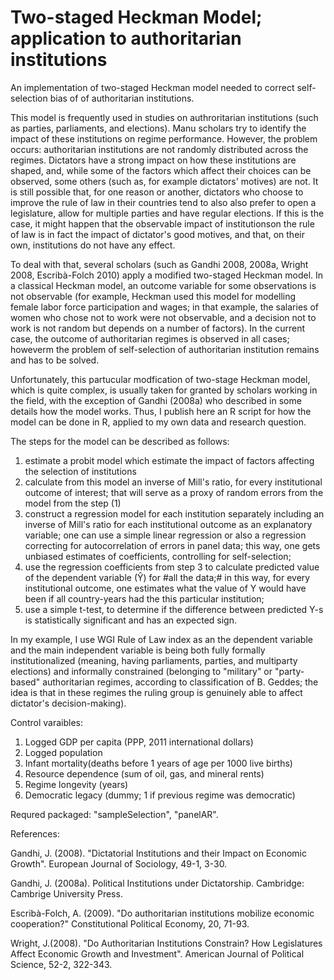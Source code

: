 # Two-staged Heckman Model; application to authoritarian institutions
An implementation of two-staged Heckman model needed to correct self-selection bias of of authoritarian institutions.

This model is frequently used in studies on authroritarian institutions (such as parties, parliaments, and elections). Manu scholars try to identify the impact of these institutions on regime performance. However, the problem occurs: authoritarian institutions are not randomly distributed across the regimes. Dictators have a strong impact on how these institutions are shaped, and, while some of the factors which affect their choices can be observed, some others (such as, for example dictators' motives) are not. It is still possible that, for one reason or another, dictators who choose to improve the rule of law in their countries tend to also also prefer to open a legislature, allow for multiple parties and have regular elections. If this is the case, it might happen that the observable impact of institutionson the rule of law is in fact the impact of dictator's good motives, and that, on their own, institutions do not have any effect.

To deal with that, several scholars (such as Gandhi 2008, 2008a, Wright 2008, Escribà-Folch 2010) apply a modified two-staged Heckman model. In a classical Heckman model, an outcome variable for some observations is not observable (for example, Heckman used this model for modelling female labor force participation and wages; in that example, the salaries of women who chose not to work were not observable, and a decision not to work is not random but depends on a number of factors). In the current case, the outcome of authoritarian regimes is observed in all cases; howeverm the problem of self-selection of authoritarian institution remains and has to be solved.

Unfortunately, this partucular modfication of two-stage Heckman model, which is quite complex, is usually taken for granted by scholars working in the field, with the exception of Gandhi (2008a) who described in some details how the model works. Thus, I publish here an R script for how the model can be done in R, applied to my own data and research question.

The steps for the model can be described as follows:

1) estimate a probit model which estimate the impact of factors  affecting the selection of institutions
2) calculate from this model an inverse of Mill's ratio, for every institutional outcome of interest; that will serve as a proxy of random errors from the model from the step (1)
3) construct a regression model for each institution separately including an
    inverse of Mill's ratio for each institutional outcome as an explanatory variable; one can use a
    simple linear regression or also a regression correcting for
    autocorrelation of errors in panel data; this way, one gets unbiased estimates of
    coefficients, controlling for self-selection;
4) use the regression coefficients from step
    3 to calculate predicted value of the dependent variable (Ŷ) for
    #all the data;# in this way, for every institutional outcome, one estimates what the value of Y would
    have been if all country-years had the this particular institution;
5) use a simple t-test, to determine if the difference between predicted Y-s is statistically significant and
    has an expected sign.

In my example, I use WGI Rule of Law index as an the dependent variable and the main independent variable is being both fully formally institutionalized (meaning, having parliaments, parties, and multiparty elections) and informally constrained (belonging to "military" or "party-based" authoritarian regimes, according to classification of B. Geddes; the idea is that in these regimes the ruling group is genuinely able to affect dictator's decision-making).

Control varaibles:
1) Logged GDP per capita (PPP, 2011 international dollars)
2) Logged population
3) Infant mortality(deaths before 1 years of age per 1000 live births)
4) Resource dependence (sum of oil, gas, and mineral rents)
5) Regime longevity (years)
6) Democratic legacy (dummy; 1 if previous regime was democratic)

Requred packaged: "sampleSelection", "panelAR". 

References:

Gandhi, J. (2008). "Dictatorial Institutions and their Impact on Economic Growth". European Journal of Sociology,
49-1, 3-30.

Gandhi, J. (2008a). Political Institutions under Dictatorship. Cambridge: Cambrige University Press.

Escribà-Folch, A. (2009). "Do authoritarian institutions mobilize economic
cooperation?" Constitutional Political Economy, 20, 71-93.

Wright, J.(2008). "Do Authoritarian Institutions Constrain? How Legislatures Affect Economic Growth and Investment".
American Journal of Political Science, 52-2, 322-343.

